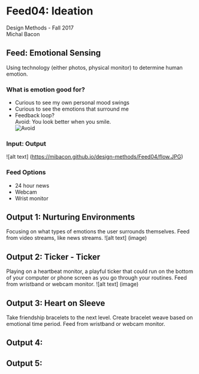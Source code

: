 
Feed04: Ideation
================

Design Methods - Fall 2017  
Michal Bacon



## Feed: Emotional Sensing
Using technology (either photos, physical monitor) to determine human emotion.

### What is emotion good for?
* Curious to see my own personal mood swings
* Curious to see the emotions that surround me
* Feedback loop?  
  Avoid: You look better when you smile.  
  ![Avoid](https://media.giphy.com/media/3o7aDcNEcoPqyUKe40/giphy.gif)

### Input: Output
![alt text] (https://mibacon.github.io/design-methods/Feed04/flow.JPG)

### Feed Options
* 24 hour news
* Webcam
* Wrist monitor

## Output 1: Nurturing Environments
Focusing on what types of emotions the user surrounds themselves. Feed from video streams, like news streams.
![alt text] (image)

## Output 2: Ticker - Ticker
Playing on a heartbeat monitor, a playful ticker that could run on the bottom of your computer or phone screen as you go through your routines. Feed from wristband or webcam monitor.
![alt text] (image)

## Output 3: Heart on Sleeve
Take friendship bracelets to the next level. Create bracelet weave based on emotional time period. Feed from wristband or webcam monitor.

## Output 4: 

## Output 5: 